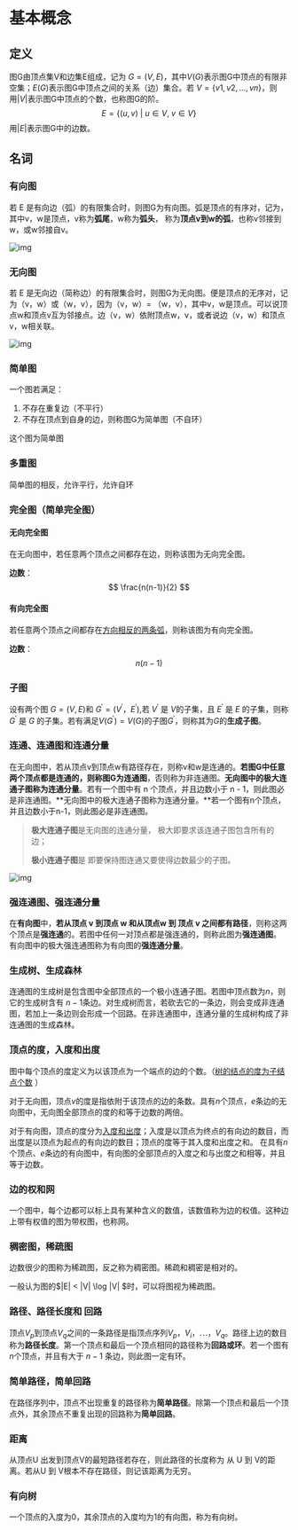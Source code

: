 # 基本概念

<!-- toc -->

## 定义

图G由顶点集V和边集E组成，记为 $G = (V, E)$，其中$V(G)$表示图G中顶点的有限非空集；$E(G)$表示图G中顶点之间的关系（边）集合。若 $V = \{v1,v2,...,vn\}$，则用$|V|$表示图G中顶点的个数，也称图G的阶。
$$
E=\{(u,v)\ |\ u\in V,\ v\in V\}
$$
用$|E|$表示图G中的边数。

## 名词

### 有向图

若 E 是有向边（弧）的有限集合时，则图G为有向图。弧是顶点的有序对，记为，其中v，w是顶点，v称为**弧尾**，w称为**弧头**， 称为**顶点v到w的弧**，也称v邻接到w，或w邻接自v。

![img](https://img.sped0nwen.com/image/2023/06/17/i7mtxq-0.jpg)

### 无向图

若 E 是无向边（简称边）的有限集合时，则图G为无向图。便是顶点的无序对，记为（v，w）或（w，v），因为（v，w）= （w，v），其中v，w是顶点。可以说顶点w和顶点v互为邻接点。边（v，w）依附顶点w，v，或者说边（v，w）和顶点v，w相关联。

![img](https://img.sped0nwen.com/image/2023/06/17/i7tnzf-0.webp)

### 简单图

一个图若满足：

1. 不存在重复边（不平行）
2. 不存在顶点到自身的边，则称图G为简单图（不自环）

这个图为简单图

### 多重图

简单图的相反，允许平行，允许自环

### 完全图（简单完全图）

#### 无向完全图

在无向图中，若任意两个顶点之间都存在边，则称该图为无向完全图。

**边数**：
$$
\frac{n(n-1)}{2}
$$


#### 有向完全图

若任意两个顶点之间都存在<u>方向相反的两条弧</u>，则称该图为有向完全图。

**边数**：
$$
n(n-1)
$$

### 子图

设有两个图 $G = (V,E)$和 $G^\prime = (V^\prime，E^\prime)$,若 $V^\prime$ 是 $V$的子集，且 $E^\prime$ 是 $E$ 的子集，则称 $G^\prime$ 是 $G$ 的子集。若有满足$V(G^\prime)= V(G)$的子图$G^\prime$，则称其为$G$的**生成子图**。

### 连通、连通图和连通分量

在无向图中，若从顶点v到顶点w有路径存在，则称v和w是连通的。**若图G中任意两个顶点都是连通的，则称图G为连通图**，否则称为非连通图。**无向图中的极大连通子图称为连通分量**。若有一个图中有 n 个顶点，并且边数小于 n - 1，则此图必是非连通图。**无向图中的极大连通子图称为连通分量。**若一个图有n个顶点，并且边数小于n-1，则此图必是非连通图。

> **极大连通子图**是无向图的连通分量， 极大即要求该连通子图包含所有的边；
>
> **极小连通子图**是 即要保持图连通又要使得边数最少的子图。

![img](https://img.sped0nwen.com/image/2023/06/17/itrdbm-0.webp)

### 强连通图、强连通分量

在**有向图**中，**若从顶点 v 到顶点 w 和从顶点w 到 顶点 v 之间都有路径**，则称这两个顶点是**强连通**的。若图中任何一对顶点都是强连通的，则称此图为**强连通图**。 有向图中的极大强连通图称为有向图的**强连通分量**。

### 生成树、生成森林

连通图的生成树是包含图中全部顶点的一个极小连通子图。若图中顶点数为$n$，则它的生成树含有 $n - 1$条边。对生成树而言，若砍去它的一条边，则会变成非连通图，若加上一条边则会形成一个回路。在非连通图中，连通分量的生成树构成了非连通图的生成森林。

### 顶点的度，入度和出度

图中每个顶点的度定义为以该顶点为一个端点的边的个数。（<u>树的结点的度为子结点个数</u> ）

对于无向图，顶点$v$的度是指依附于该顶点的边的条数。具有$n$个顶点，$e$条边的无向图中，无向图全部顶点的度的和等于边数的两倍。

对于有向图，顶点的度分为<u>入度和出度</u>；入度是以顶点为终点的有向边的数目，而出度是以顶点为起点的有向边的数目；顶点的度等于其入度和出度之和。 在具有$n$个顶点、$e$条边的有向图中，有向图的全部顶点的入度之和与出度之和相等，并且等于边数。

### 边的权和网

一个图中，每个边都可以标上具有某种含义的数值，该数值称为边的权值。这种边上带有权值的图为带权图，也称网。

### 稠密图，稀疏图

边数很少的图称为稀疏图，反之称为稠密图。稀疏和稠密是相对的。

一般认为图的$|E| < |V| \log |V| $时，可以将图视为稀疏图。

### 路径、路径长度和 回路

顶点$V_p$到顶点$V_q$之间的一条路径是指顶点序列$V_p，V_i，\cdots ，V_q$。路径上边的数目称为**路径长度**。第一个顶点和最后一个顶点相同的路径称为**回路或环**。若一个图有$n$个顶点，并且有大于 $n - 1$ 条边，则此图一定有环。

### 简单路径，简单回路

在路径序列中，顶点不出现重复的路径称为**简单路径**。除第一个顶点和最后一个顶点外，其余顶点不重复出现的回路称为**简单回路**。

### 距离

从顶点U 出发到顶点V的最短路径若存在，则此路径的长度称为 从 U 到 V的距离。若从U 到 V根本不存在路径，则记该距离为无穷。

### 有向树

一个顶点的入度为0，其余顶点的入度均为1的有向图，称为有向树。

